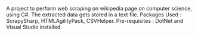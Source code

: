 A project to perform web scraping on wikipedia page on computer science, using C#. The extracted data gets stored in a text file.
Packages Used : ScrapySharp, HTMLAgilityPack, CSVHelper.
Pre-requisites : DotNet and Visual Studio installed. 

